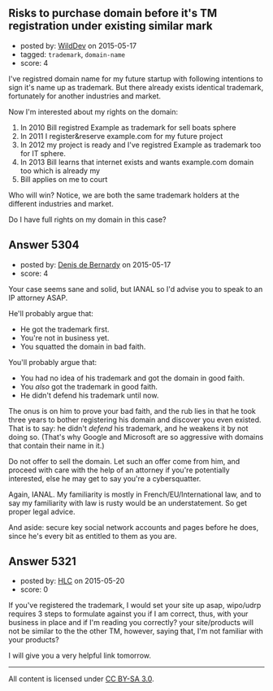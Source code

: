 ## Risks to purchase domain before it's TM registration under existing similar mark

- posted by: [WildDev](https://stackexchange.com/users/3620043/wilddev) on 2015-05-17
- tagged: `trademark`, `domain-name`
- score: 4

I've registred domain name for my future startup with following intentions to sign it's name up as trademark. But there already exists identical trademark, fortunately for another industries and market.

Now I'm interested about my rights on the domain:

 1. In 2010 Bill registred Example as trademark for sell boats sphere
 2. In 2011 I register&reserve example.com for my future project
 3. In 2012 my project is ready and I've registred Example as trademark too for IT sphere.
 4. In 2013 Bill learns that internet exists and wants example.com domain too which is already my
 5. Bill applies on me to court

Who will win? Notice, we are both the same trademark holders at the different industries and market.

Do I have full rights on my domain in this case?


## Answer 5304

- posted by: [Denis de Bernardy](https://stackexchange.com/users/182468/denis-de-bernardy) on 2015-05-17
- score: 4

Your case seems sane and solid, but IANAL so I'd advise you to speak to an IP attorney ASAP.

He'll probably argue that:

- He got the trademark first.
- You're not in business yet.
- You squatted the domain in bad faith.

You'll probably argue that:

- You had no idea of his trademark and got the domain in good faith.
- You *also* got the trademark in good faith.
- He didn't defend his trademark until now.

The onus is on him to prove your bad faith, and the rub lies in that he took three years to bother registering his domain and discover you even existed. That is to say: he didn't *defend* his trademark, and he weakens it by not doing so. (That's why Google and Microsoft are so aggressive with domains that contain their name in it.)

Do not offer to sell the domain. Let such an offer come from him, and proceed with care with the help of an attorney if you're potentially interested, else he may get to say you're a cybersquatter.

Again, IANAL. My familiarity is mostly in French/EU/International law, and to say my familiarity with law is rusty would be an understatement. So get proper legal advice.

And aside: secure key social network accounts and pages before he does, since he's every bit as entitled to them as you are.


## Answer 5321

- posted by: [HLC](https://stackexchange.com/users/6237396/hlc) on 2015-05-20
- score: 0

If you've registered the trademark, I would set your site up asap, wipo/udrp requires 3 steps to formulate against you if I am correct, thus, with your business in place and if I'm reading you correctly? your site/products will not be similar to the the other TM, however, saying that, I'm not familiar with your products? 

I will give you a very helpful link tomorrow.



---

All content is licensed under [CC BY-SA 3.0](https://creativecommons.org/licenses/by-sa/3.0/).

